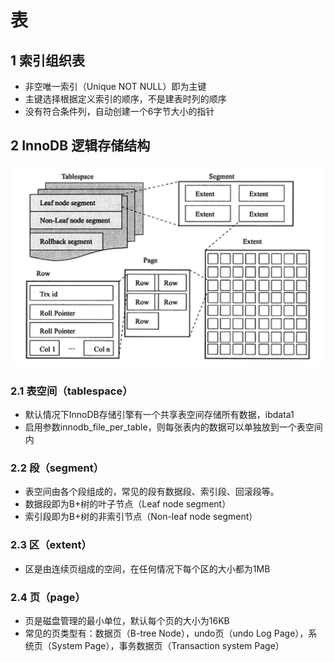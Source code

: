# 表

## 1 索引组织表

- 非空唯一索引（Unique NOT NULL）即为主键
- 主键选择根据定义索引的顺序，不是建表时列的顺序
- 没有符合条件列，自动创建一个6字节大小的指针


## 2 InnoDB 逻辑存储结构

![Alt text](https://raw.githubusercontent.com/zhangtao6483/note/master/img/innodb3.png)

### 2.1 表空间（tablespace）

- 默认情况下InnoDB存储引擎有一个共享表空间存储所有数据，ibdata1
- 启用参数innodb_file_per_table，则每张表内的数据可以单独放到一个表空间内

### 2.2 段（segment）

- 表空间由各个段组成的，常见的段有数据段、索引段、回滚段等。
- 数据段即为B+树的叶子节点（Leaf node segment）
- 索引段即为B+树的非索引节点（Non-leaf node segment）

### 2.3 区（extent）

- 区是由连续页组成的空间，在任何情况下每个区的大小都为1MB

### 2.4 页（page）

- 页是磁盘管理的最小单位，默认每个页的大小为16KB
- 常见的页类型有：数据页（B-tree Node），undo页（undo Log Page），系统页（System Page），事务数据页（Transaction system Page）


